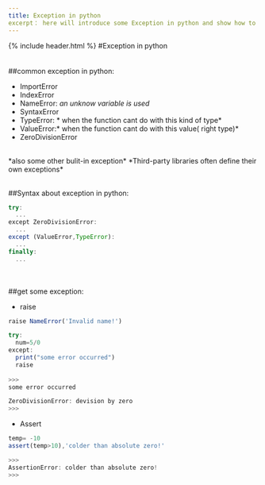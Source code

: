 ```yaml
---
title: Exception in python
excerpt： here will introduce some Exception in python and show how to caught and raise it.
---
```

{% include header.html %}
#Exception in python
<br/><br/><br/>
##common exception in python:
- ImportError
- IndexError
- NameError: *an unknow variable is used*
- SyntaxError
- TypeError: * when the function cant do with this kind of type*
- ValueError:* when the function cant do with this value( right type)*
- ZeroDivisionError
<br/>
*also some other bulit-in exception*
*Third-party libraries often define their own exceptions*
<br/><br/>


##Syntax about exception in python:
```javascript
try:
  ...
except ZeroDivisionError:
  ...
except (ValueError,TypeError):
  ...
finally:
  ...
```
<br/><br/>
##get some exception:
- raise
```javascript
raise NameError('Invalid name!')
```
```javascript
try:
  num=5/0
except:
  print("some error occurred")
  raise
  
>>>
some error occurred

ZeroDivisionError: devision by zero
>>>
```
- Assert
```javascript
temp= -10
assert(temp>10),'colder than absolute zero!'

>>>
AssertionError: colder than absolute zero!
>>>
```
